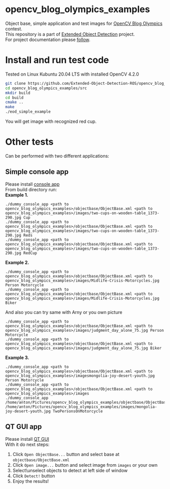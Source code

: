# opencv_blog_olympics_examples
Object base, simple application and test images for [OpenCV Blog Olympics](https://learnopencv.com/blog-olympics/) contest.  
This repository is a part of [Extended Object Detection](https://github.com/Extended-Object-Detection-ROS) project.  
For project documentation please [follow](https://github.com/Extended-Object-Detection-ROS/wiki_english/wiki).  

# Install and run test code
Tested on Linux Kubuntu 20.04 LTS with installed OpenCV 4.2.0
```bash
git clone https://github.com/Extended-Object-Detection-ROS/opencv_blog_olympics_examples --recurse-submodules
cd opencv_blog_olympics_examples/src
mkdir build
cd build
cmake ..
make
./eod_simple_example
```
You will get image with recognized red cup.

# Other tests
Can be performed with two different applications:
## Simple console app
Please install [console app](https://github.com/Extended-Object-Detection-ROS/dummy_console_app)   
From build directory run:  
__Example 1.__  
```
./dummy_console_app <path to opencv_blog_olympics_examples>/objectbase/ObjectBase.xml <path to opencv_blog_olympics_examples>/images/two-cups-on-wooden-table_1373-290.jpg Cup
./dummy_console_app <path to opencv_blog_olympics_examples>/objectbase/ObjectBase.xml <path to opencv_blog_olympics_examples>/images/two-cups-on-wooden-table_1373-290.jpg Reds
./dummy_console_app <path to opencv_blog_olympics_examples>/objectbase/ObjectBase.xml <path to opencv_blog_olympics_examples>/images/two-cups-on-wooden-table_1373-290.jpg RedCup
```
__Example 2.__
```
./dummy_console_app <path to opencv_blog_olympics_examples>/objectbase/ObjectBase.xml <path to opencv_blog_olympics_examples>/images/Midlife-Crisis-Motorcycles.jpg Person Motorcycle
./dummy_console_app <path to opencv_blog_olympics_examples>/objectbase/ObjectBase.xml <path to opencv_blog_olympics_examples>/images/Midlife-Crisis-Motorcycles.jpg Biker
```
And also you can try same with Arny or you own picture
```
./dummy_console_app <path to opencv_blog_olympics_examples>/objectbase/ObjectBase.xml <path to opencv_blog_olympics_examples>/images/judgment_day_alone_75.jpg Person Motorcycle
./dummy_console_app <path to opencv_blog_olympics_examples>/objectbase/ObjectBase.xml <path to opencv_blog_olympics_examples>/images/judgment_day_alone_75.jpg Biker
```
__Example 3.__
```
./dummy_console_app <path to opencv_blog_olympics_examples>/objectbase/ObjectBase.xml <path to opencv_blog_olympics_examples>/imagesmongolia-joy-desert-youth.jpg Person Motorcycle
./dummy_console_app <path to opencv_blog_olympics_examples>/objectbase/ObjectBase.xml <path to opencv_blog_olympics_examples>/images
./dummy_console_app /home/anton/Pictures/opencv_blog_olympics_examples/objectbase/ObjectBase.xml /home/anton/Pictures/opencv_blog_olympics_examples/images/mongolia-joy-desert-youth.jpg TwoPersonsOnMotorcycle
```

## QT GUI app
Please install [QT GUI](https://github.com/Extended-Object-Detection-ROS/qt_gui_eod)  
With it do next steps:  
1. Click `Open ObjectBase...` button and select base at `objectbase/ObjectBase.xml`  
1. Click `Open image...` button and select image from `images` or your own
1. Select\unselect objects to detect at left side of window  
1. Click `Detect!` button  
2. Enjoy the results!
